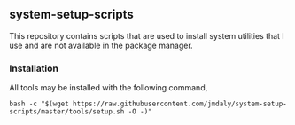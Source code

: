 ## system-setup-scripts

This repository contains scripts that are used to install system utilities that I use and are not available in the package manager.

### Installation

All tools may be installed with the following command,

```shell
bash -c "$(wget https://raw.githubusercontent.com/jmdaly/system-setup-scripts/master/tools/setup.sh -O -)"
```
